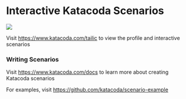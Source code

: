 # Interactive Katacoda Scenarios

[![](http://shields.katacoda.com/katacoda/tailic/count.svg)](https://www.katacoda.com/tailic "Get your profile on Katacoda.com")

Visit https://www.katacoda.com/tailic to view the profile and interactive scenarios

### Writing Scenarios
Visit https://www.katacoda.com/docs to learn more about creating Katacoda scenarios

For examples, visit https://github.com/katacoda/scenario-example
